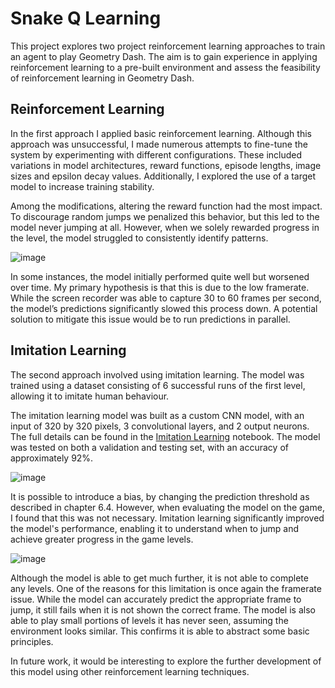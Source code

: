 # Snake Q Learning
This project explores two project reinforcement learning approaches to train an agent to play Geometry Dash. The aim is to gain experience in applying reinforcement learning to a pre-built environment and assess the feasibility of reinforcement learning in Geometry Dash. 

## Reinforcement Learning
In the first approach I applied basic reinforcement learning. Although this approach was unsuccessful, I made numerous attempts to fine-tune the system by experimenting with different configurations. These included variations in model architectures, reward functions, episode lengths, image sizes and epsilon decay values. Additionally, I explored the use of a target model to increase training stability. 

Among the modifications, altering the reward function had the most impact. To discourage random jumps we penalized this behavior, but this led to the model never jumping at all. However, when we solely rewarded progress in the level, the model struggled to consistently identify patterns.

![image](https://github.com/milankoster/GeometryDashAI/assets/58393068/a3e5021b-3b84-4fe6-bc85-2ff833d86c09)

In some instances, the model initially performed quite well but worsened over time. My primary hypothesis is that this is due to the low framerate. While the screen recorder was able to capture 30 to 60 frames per second, the model’s predictions significantly slowed this process down. A potential solution to mitigate this issue would be to run predictions in parallel.

## Imitation Learning
The second approach involved using imitation learning. The model was trained using a dataset consisting of 6 successful runs of the first level, allowing it to imitate human behaviour. 

The imitation learning model was built as a custom CNN model, with an input of 320 by 320 pixels, 3 convolutional layers, and 2 output neurons. The full details can be found in the [Imitation Learning](https://github.com/milankoster/GeometryDashAI/blob/master/Imitation%20Learning.ipynb) notebook. The model was tested on both a validation and testing set, with an accuracy of approximately 92%. 

![image](https://github.com/milankoster/GeometryDashAI/assets/58393068/040784dc-4e62-40ba-8c0f-49e67cf0a9ad)

It is possible to introduce a bias, by changing the prediction threshold as described in chapter 6.4. However, when evaluating the model on the game, I found that this was not necessary. Imitation learning significantly improved the model's performance, enabling it to understand when to jump and achieve greater progress in the game levels.

![image](https://github.com/milankoster/GeometryDashAI/assets/58393068/5d4c9418-bf7e-4117-ae6d-8f70321f4377)

Although the model is able to get much further, it is not able to complete any levels. One of the reasons for this limitation is once again the framerate issue. While the model can accurately predict the appropriate frame to jump, it still fails when it is not shown the correct frame. The model is also able to play small portions of levels it has never seen, assuming the environment looks similar. This confirms it is able to abstract some basic principles.

In future work, it would be interesting to explore the further development of this model using other reinforcement learning techniques.
